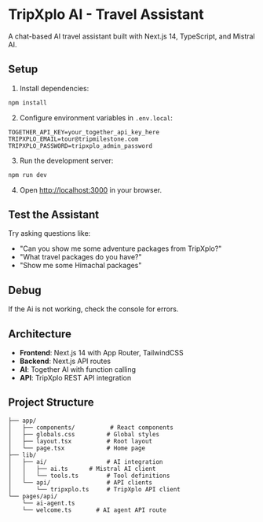# TripXplo AI - Travel Assistant

A chat-based AI travel assistant built with Next.js 14, TypeScript, and Mistral AI.

## Setup

1. Install dependencies:
```bash
npm install
```

2. Configure environment variables in `.env.local`:
```
TOGETHER_API_KEY=your_together_api_key_here
TRIPXPLO_EMAIL=tour@tripmilestone.com
TRIPXPLO_PASSWORD=tripxplo_admin_password
```

3. Run the development server:
```bash
npm run dev
```

4. Open [http://localhost:3000](http://localhost:3000) in your browser.

## Test the Assistant

Try asking questions like:
- "Can you show me some adventure packages from TripXplo?"
- "What travel packages do you have?"
- "Show me some Himachal packages"

## Debug

If the Ai is not working, check the console for errors.

## Architecture

- **Frontend**: Next.js 14 with App Router, TailwindCSS
- **Backend**: Next.js API routes
- **AI**: Together AI with function calling
- **API**: TripXplo REST API integration

## Project Structure

```
├── app/
│   ├── components/          # React components
│   ├── globals.css         # Global styles
│   ├── layout.tsx          # Root layout
│   └── page.tsx            # Home page
├── lib/
│   ├── ai/                 # AI integration
│   │   ├── ai.ts      # Mistral AI client
│   │   └── tools.ts        # Tool definitions
│   └── api/                # API clients
│       └── tripxplo.ts     # TripXplo API client
└── pages/api/
    └── ai-agent.ts   
    └── welcome.ts       # AI agent API route
```
